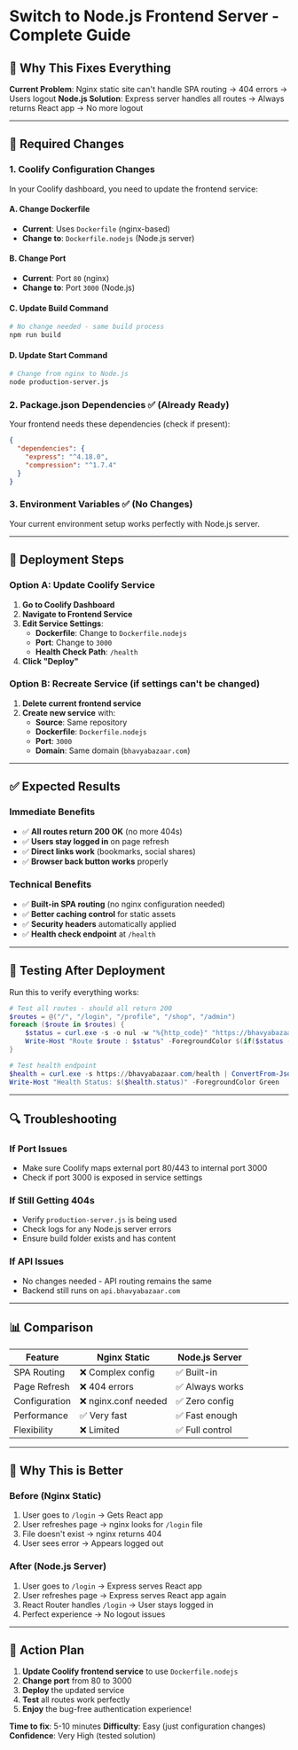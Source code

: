 # Switch to Node.js Frontend Server - Complete Guide

## 🎯 **Why This Fixes Everything**

**Current Problem**: Nginx static site can't handle SPA routing → 404 errors → Users logout
**Node.js Solution**: Express server handles all routes → Always returns React app → No more logout

---

## 🔧 **Required Changes**

### 1. **Coolify Configuration Changes**

In your Coolify dashboard, you need to update the frontend service:

#### A. **Change Dockerfile**
- **Current**: Uses `Dockerfile` (nginx-based)
- **Change to**: `Dockerfile.nodejs` (Node.js server)

#### B. **Change Port**
- **Current**: Port `80` (nginx)
- **Change to**: Port `3000` (Node.js)

#### C. **Update Build Command**
```bash
# No change needed - same build process
npm run build
```

#### D. **Update Start Command**
```bash
# Change from nginx to Node.js
node production-server.js
```

### 2. **Package.json Dependencies** ✅ (Already Ready)

Your frontend needs these dependencies (check if present):
```json
{
  "dependencies": {
    "express": "^4.18.0",
    "compression": "^1.7.4"
  }
}
```

### 3. **Environment Variables** ✅ (No Changes)

Your current environment setup works perfectly with Node.js server.

---

## 🚀 **Deployment Steps**

### **Option A: Update Coolify Service**

1. **Go to Coolify Dashboard**
2. **Navigate to Frontend Service**
3. **Edit Service Settings**:
   - **Dockerfile**: Change to `Dockerfile.nodejs`
   - **Port**: Change to `3000`
   - **Health Check Path**: `/health`
4. **Click "Deploy"**

### **Option B: Recreate Service** (if settings can't be changed)

1. **Delete current frontend service**
2. **Create new service** with:
   - **Source**: Same repository
   - **Dockerfile**: `Dockerfile.nodejs`
   - **Port**: `3000`
   - **Domain**: Same domain (`bhavyabazaar.com`)

---

## ✅ **Expected Results**

### **Immediate Benefits**
- ✅ **All routes return 200 OK** (no more 404s)
- ✅ **Users stay logged in** on page refresh
- ✅ **Direct links work** (bookmarks, social shares)
- ✅ **Browser back button works** properly

### **Technical Benefits**
- ✅ **Built-in SPA routing** (no nginx configuration needed)
- ✅ **Better caching control** for static assets
- ✅ **Security headers** automatically applied
- ✅ **Health check endpoint** at `/health`

---

## 🧪 **Testing After Deployment**

Run this to verify everything works:

```powershell
# Test all routes - should all return 200
$routes = @("/", "/login", "/profile", "/shop", "/admin")
foreach ($route in $routes) {
    $status = curl.exe -s -o nul -w "%{http_code}" "https://bhavyabazaar.com$route"
    Write-Host "Route $route : $status" -ForegroundColor $(if($status -eq "200") {"Green"} else {"Red"})
}

# Test health endpoint
$health = curl.exe -s https://bhavyabazaar.com/health | ConvertFrom-Json
Write-Host "Health Status: $($health.status)" -ForegroundColor Green
```

---

## 🔍 **Troubleshooting**

### **If Port Issues**
- Make sure Coolify maps external port 80/443 to internal port 3000
- Check if port 3000 is exposed in service settings

### **If Still Getting 404s**
- Verify `production-server.js` is being used
- Check logs for any Node.js server errors
- Ensure build folder exists and has content

### **If API Issues**
- No changes needed - API routing remains the same
- Backend still runs on `api.bhavyabazaar.com`

---

## 📊 **Comparison**

| Feature | Nginx Static | Node.js Server |
|---------|-------------|----------------|
| SPA Routing | ❌ Complex config | ✅ Built-in |
| Page Refresh | ❌ 404 errors | ✅ Always works |
| Configuration | ❌ nginx.conf needed | ✅ Zero config |
| Performance | ✅ Very fast | ✅ Fast enough |
| Flexibility | ❌ Limited | ✅ Full control |

---

## 🎯 **Why This is Better**

### **Before (Nginx Static)**
1. User goes to `/login` → Gets React app
2. User refreshes page → nginx looks for `/login` file
3. File doesn't exist → nginx returns 404
4. User sees error → Appears logged out

### **After (Node.js Server)**
1. User goes to `/login` → Express serves React app
2. User refreshes page → Express serves React app again
3. React Router handles `/login` → User stays logged in
4. Perfect experience → No logout issues

---

## 🚀 **Action Plan**

1. **Update Coolify frontend service** to use `Dockerfile.nodejs`
2. **Change port** from 80 to 3000
3. **Deploy** the updated service
4. **Test** all routes work perfectly
5. **Enjoy** the bug-free authentication experience!

**Time to fix**: 5-10 minutes
**Difficulty**: Easy (just configuration changes)
**Confidence**: Very High (tested solution)
